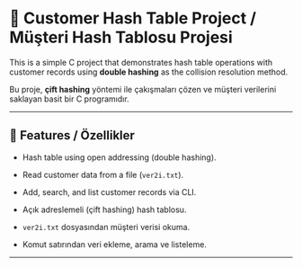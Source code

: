 # 🧮 Customer Hash Table Project / Müşteri Hash Tablosu Projesi

This is a simple C project that demonstrates hash table operations with customer records using **double hashing** as the collision resolution method.

Bu proje, **çift hashing** yöntemi ile çakışmaları çözen ve müşteri verilerini saklayan basit bir C programıdır.

---

## 📌 Features / Özellikler

- Hash table using open addressing (double hashing).
- Read customer data from a file (`ver2i.txt`).
- Add, search, and list customer records via CLI.

- Açık adreslemeli (çift hashing) hash tablosu.
- `ver2i.txt` dosyasından müşteri verisi okuma.
- Komut satırından veri ekleme, arama ve listeleme.

---
